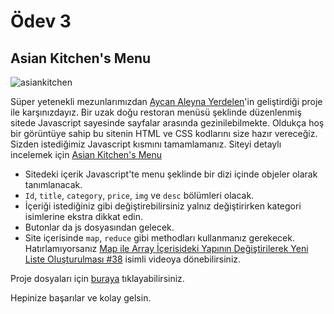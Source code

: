 # Ödev 3

## Asian Kitchen's Menu

![asiankitchen](https://github.com/Kodluyoruz/taskforce/raw/main/javascript/javascript-temel/odev3/figures/asiankitchen.gif)

Süper yetenekli mezunlarımızdan [Aycan Aleyna Yerdelen](https://www.linkedin.com/in/aycanaleynayerdelen/)'in geliştirdiği proje ile karşınızdayız. Bir uzak doğu restoran menüsü şeklinde düzenlenmiş sitede Javascript sayesinde sayfalar arasında gezinilebilmekte. Oldukça hoş bir görüntüye sahip bu sitenin HTML ve CSS kodlarını size hazır vereceğiz. Sizden istediğimiz Javascript kısmını tamamlamanız. Siteyi detaylı incelemek için [Asian Kitchen's Menu](https://ayerdelen.github.io/AsianKitchen/)

- Sitedeki içerik Javascript'te menu şeklinde bir dizi içinde objeler olarak tanımlanacak.
- `Id`, `title`, `category`, `price`, `img` ve `desc` bölümleri olacak.
- İçeriği istediğiniz gibi değiştirebilirsiniz yalnız değiştirirken kategori isimlerine ekstra dikkat edin.
- Butonlar da js dosyasından gelecek.
- Site içerisinde `map`, `reduce` gibi methodları kullanmanız gerekecek. Hatırlamıyorsanız [Map ile Array İçerisideki Yapının Değiştirilerek Yeni Liste Oluşturulması #38](https://www.youtube.com/watch?v=er26CndsoXE&list=PLGrTHqyRDvx6PqKkqSPwph57HNN4RWgR2&index=43) isimli videoya dönebilirsiniz.


Proje dosyaları için [buraya](https://github.com/Kodluyoruz/taskforce/tree/main/javascript/javascript-temel/odev3/asiankitchen) tıklayabilirsiniz.

Hepinize başarılar ve kolay gelsin.
